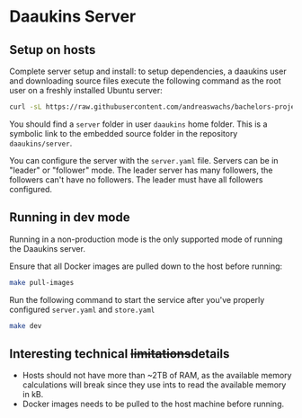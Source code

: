 # Daaukins Server

## Setup on hosts

Complete server setup and install: to setup dependencies, a daaukins user and downloading source files execute the following command as the root user on a freshly installed Ubuntu server:

```sh
curl -sL https://raw.githubusercontent.com/andreaswachs/bachelors-project/main/daaukins/server/initial_setup.sh | sh
```

You should find a `server` folder in user `daaukins` home folder.
This is a symbolic link to the embedded source folder in the repository `daaukins/server`.

You can configure the server with the `server.yaml` file.
Servers can be in "leader" or "follower" mode. The leader server has many followers, the followers can't have no followers.
The leader must have all followers configured.

## Running in dev mode

Running in a non-production mode is the only supported mode of running the Daaukins server.

Ensure that all Docker images are pulled down to the host before running:

```sh
make pull-images
```

Run the following command to start the service after you've properly configured `server.yaml` and `store.yaml`

```sh
make dev
```

## Interesting technical ~~limitations~~details

- Hosts should not have more than ~2TB of RAM, as the available memory calculations will break since they use ints to read the available memory in kB.
- Docker images needs to be pulled to the host machine before running.
